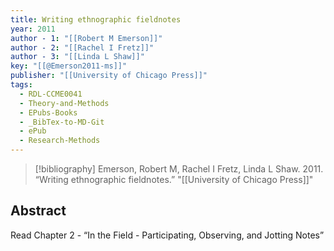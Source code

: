 ```yaml
---
title: Writing ethnographic fieldnotes
year: 2011
author - 1: "[[Robert M Emerson]]"
author - 2: "[[Rachel I Fretz]]"
author - 3: "[[Linda L Shaw]]"
key: "[[@Emerson2011-ms]]"
publisher: "[[University of Chicago Press]]"
tags:
  - RDL-CCME0041
  - Theory-and-Methods
  - EPubs-Books
  - _BibTex-to-MD-Git
  - ePub
  - Research-Methods
---
```


> [!bibliography]
> Emerson, Robert M, Rachel I Fretz, Linda L Shaw. 2011. “Writing ethnographic fieldnotes.” "[[University of Chicago Press]]"

## Abstract
Read Chapter 2 -  “In the Field -  Participating, Observing, and Jotting Notes”